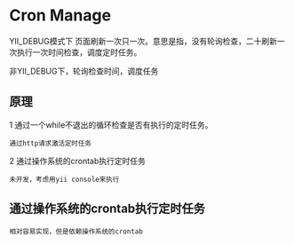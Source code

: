# Cron Manage

YII_DEBUG模式下 页面刷新一次只一次。意思是指，没有轮询检查，二十刷新一次执行一次时间检查，调度定时任务。

非YII_DEBUG下，轮询检查时间，调度任务

## 原理

1 通过一个while不退出的循环检查是否有执行的定时任务。

	通过http请求激活定时任务

2 通过操作系统的crontab执行定时任务
	
	未开发，考虑用yii console来执行
	
## 通过操作系统的crontab执行定时任务

	相对容易实现，但是依赖操作系统的crontab
	